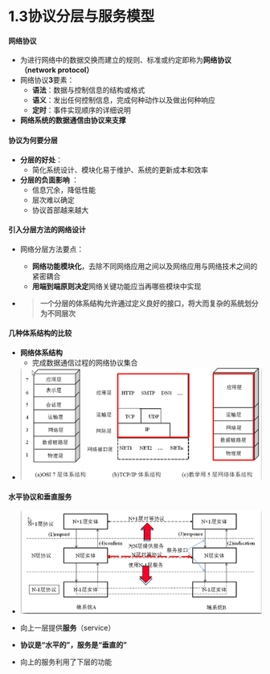 # 1.3协议分层与服务模型

#### 网络协议

* 为进行网络中的数据交换而建立的规则、标准或约定即称为**网络协议（network protocol）**  
* 网络协议**3**要素：  
  * **语法**：数据与控制信息的结构或格式  
  * **语义**：发出任何控制信息，完成何种动作以及做出何种响应  
  * **定时**：事件实现顺序的详细说明  
* **网络系统的数据通信由协议来支撑**  

#### 协议为何要分层  

* **分层的好处**：
  * 简化系统设计、模块化易于维护、系统的更新成本和效率  
* **分层的负面影响** ：
  *  信息冗余，降低性能  
  * 层次难以确定  
  * 协议首部越来越大  

#### 引入分层方法的网络设计  

* 网络分层方法要点：

  * **网络功能模块化**，去除不同网络应用之间以及网络应用与网络技术之间的紧密耦合
  * **用端到端原则决定**网络关键功能应当再哪些模块中实现  

* > **一个分层的体系结构允许通过定义良好的接口，将大而复杂的系统划分为不同层次**  

#### 几种体系结构的比较  

* **网络体系结构**
  * 完成数据通信过程的网络协议集合  
* ![2.3](https://github.com/ShanGuangFF/computer-network-markdown/blob/master/picture/2.3.png)

#### 水平协议和垂直服务  

* ![2.4](https://github.com/ShanGuangFF/computer-network-markdown/blob/master/picture/2.4.png)

* 向上一层提供**服务**（service）  
* **协议是“水平的”，服务是“垂直的”**  
* 向上的服务利用了下层的功能  

